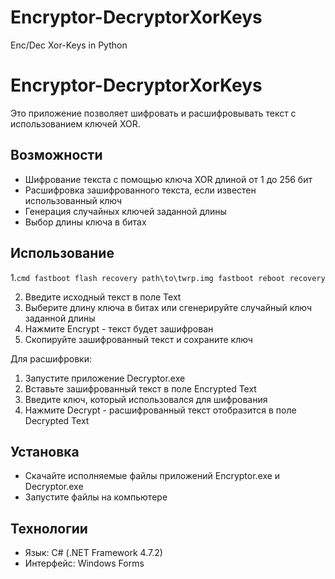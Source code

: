 # Encryptor-DecryptorXorKeys
Enc/Dec Xor-Keys in Python


# Encryptor-DecryptorXorKeys

Это приложение позволяет шифровать и расшифровывать текст с использованием ключей XOR.

## Возможности

- Шифрование текста с помощью ключа XOR длиной от 1 до 256 бит
- Расшифровка зашифрованного текста, если известен использованный ключ
- Генерация случайных ключей заданной длины
- Выбор длины ключа в битах  

## Использование

1.```cmd
fastboot flash recovery path\to\twrp.img
fastboot reboot recovery ```

2. Введите исходный текст в поле Text
3. Выберите длину ключа в битах или сгенерируйте случайный ключ заданной длины
4. Нажмите Encrypt - текст будет зашифрован
5. Скопируйте зашифрованный текст и сохраните ключ

Для расшифровки:

1. Запустите приложение Decryptor.exe
2. Вставьте зашифрованный текст в поле Encrypted Text
3. Введите ключ, который использовался для шифрования 
4. Нажмите Decrypt - расшифрованный текст отобразится в поле Decrypted Text

## Установка

- Скачайте исполняемые файлы приложений Encryptor.exe и Decryptor.exe
- Запустите файлы на компьютере 

## Технологии

- Язык: C# (.NET Framework 4.7.2)
- Интерфейс: Windows Forms


